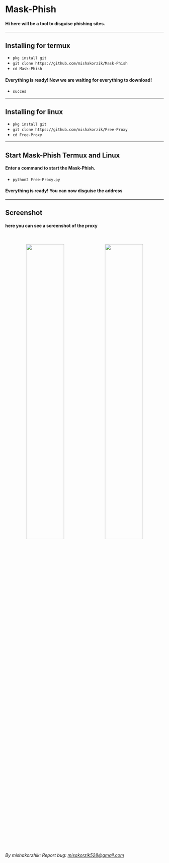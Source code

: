 # Mask-Phish
#### Hi here will be a tool to disguise phishing sites.
---
## Installing for termux

* `pkg install git`
* `git clone https://github.com/mishakorzik/Mask-Phish`
* `cd Mask-Phish`

#### Everything is ready! Now we are waiting for everything to download!
 * `succes`

---
## Installing for linux

* `pkg install git`
* `git clone https://github.com/mishakorzik/Free-Proxy` 
* `cd Free-Proxy`

---
## Start Mask-Phish Termux and Linux

#### Enter a command to start the Mask-Phish.

* `python2 Free-Proxy.py`

#### Everything is ready!  You can now disguise the address
---
## Screenshot

#### here you can see a screenshot of the proxy
<br>
<p align="center">
<img width="49.0%" src="IMG_20210510_150717.jpg"/> 
<img width="49.0%" src="IMG_20210510_150700.jpg"/>
</p>

###### By mishakorzhik: Report bug: misakorzik528@gmail.com



